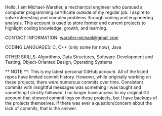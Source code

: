 Hello,
I am Michael-Warstler, a mechanical engineer who pursued a computer programming certificate outside of my regular job. I aspire to solve interesting and complex problems through coding and engineering analysis. This account is used to store former and current projects to highlight coding knowledge, growth, and learning.

CONTACT INFORMATION:  warstler.michael@gmail.com

CODING LANGUAGES: C, C++ (only some for now), Java

OTHER SKILLS: Algorithms, Data Structures, Software-Development and Testing, Object-Oriented Design, Operating Systems

** NOTE **: This is my latest personal GitHub account. All of the listed repos have limited commit history. However, while originally working on these projects, there were numerous commits over time. Consistent commits with insightful messages was something I was taught and something I strictly followed. 
            I no longer have access to my original Git account that showed commit logs on these projects, but I have backups of the projects themselves. If there was ever a question/concern about the lack of commits, that is the answer.

